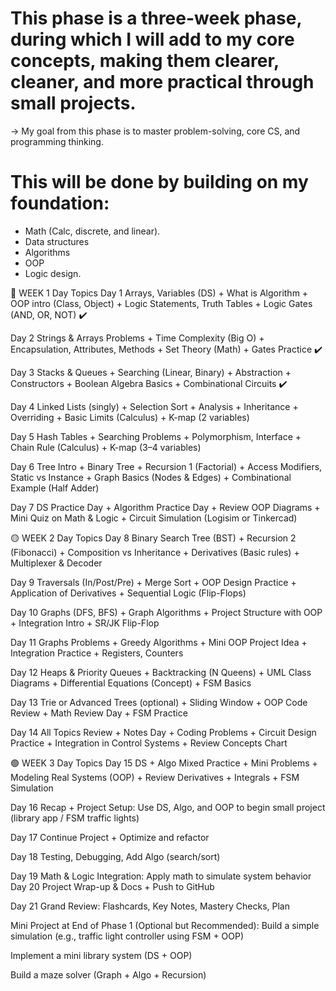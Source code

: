 # This phase is a three-week phase, during which I will add to my core concepts, making them clearer, cleaner, and more practical through small projects.

-> My goal from this phase is to master problem-solving, core CS, and programming thinking.

# This will be done by building on my foundation:

- Math (Calc, discrete, and linear).
- Data structures
- Algorithms
- OOP
- Logic design.

🔵 WEEK 1
Day Topics
Day 1 Arrays, Variables (DS) + What is Algorithm + OOP intro (Class, Object) + Logic Statements, Truth Tables + Logic Gates (AND, OR, NOT) ✔️

Day 2 Strings & Arrays Problems + Time Complexity (Big O) + Encapsulation, Attributes, Methods + Set Theory (Math) + Gates Practice ✔️

Day 3 Stacks & Queues + Searching (Linear, Binary) + Abstraction + Constructors + Boolean Algebra Basics + Combinational Circuits ✔️

Day 4 Linked Lists (singly) + Selection Sort + Analysis + Inheritance + Overriding + Basic Limits (Calculus) + K-map (2 variables)

Day 5 Hash Tables + Searching Problems + Polymorphism, Interface + Chain Rule (Calculus) + K-map (3–4 variables)

Day 6 Tree Intro + Binary Tree + Recursion 1 (Factorial) + Access Modifiers, Static vs Instance + Graph Basics (Nodes & Edges) + Combinational Example (Half Adder)

Day 7 DS Practice Day + Algorithm Practice Day + Review OOP Diagrams + Mini Quiz on Math & Logic + Circuit Simulation (Logisim or Tinkercad)

🟡 WEEK 2
Day Topics
Day 8 Binary Search Tree (BST) + Recursion 2 (Fibonacci) + Composition vs Inheritance + Derivatives (Basic rules) + Multiplexer & Decoder

Day 9 Traversals (In/Post/Pre) + Merge Sort + OOP Design Practice + Application of Derivatives + Sequential Logic (Flip-Flops)

Day 10 Graphs (DFS, BFS) + Graph Algorithms + Project Structure with OOP + Integration Intro + SR/JK Flip-Flop

Day 11 Graphs Problems + Greedy Algorithms + Mini OOP Project Idea + Integration Practice + Registers, Counters

Day 12 Heaps & Priority Queues + Backtracking (N Queens) + UML Class Diagrams + Differential Equations (Concept) + FSM Basics

Day 13 Trie or Advanced Trees (optional) + Sliding Window + OOP Code Review + Math Review Day + FSM Practice

Day 14 All Topics Review + Notes Day + Coding Problems + Circuit Design Practice + Integration in Control Systems + Review Concepts Chart

🟢 WEEK 3
Day Topics
Day 15 DS + Algo Mixed Practice + Mini Problems + Modeling Real Systems (OOP) + Review Derivatives + Integrals + FSM Simulation

Day 16 Recap + Project Setup: Use DS, Algo, and OOP to begin small project (library app / FSM traffic lights)

Day 17 Continue Project + Optimize and refactor

Day 18 Testing, Debugging, Add Algo (search/sort)

Day 19 Math & Logic Integration: Apply math to simulate system behavior
Day 20 Project Wrap-up & Docs + Push to GitHub

Day 21 Grand Review: Flashcards, Key Notes, Mastery Checks, Plan

Mini Project at End of Phase 1 (Optional but Recommended):
Build a simple simulation (e.g., traffic light controller using FSM + OOP)

Implement a mini library system (DS + OOP)

Build a maze solver (Graph + Algo + Recursion)
